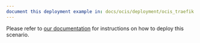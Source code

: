 ```yaml
---
document this deployment example in: docs/ocis/deployment/ocis_traefik.md
---
```


Please refer to [our documentation](https://owncloud.github.io/ocis/deployment/ocis_traefik/)
for instructions on how to deploy this scenario.
